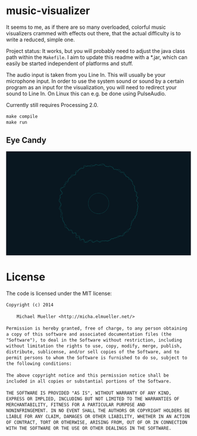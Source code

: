 # music-visualizer

It seems to me, as if there are so many overloaded, colorful music
visualizers crammed with effects out there, that the actual difficulty 
is to write a reduced, simple one. 

Project status: It works, but you will probably need to adjust the 
java class path within the `Makefile`. I aim to update this readme with 
a *.jar, which can easily be started independent of platforms and stuff.

The audio input is taken from you Line In. This will usually be your
microphone input. In order to use the system sound or sound by a certain 
program as an input for the visualization, you will need to redirect your 
sound to Line In. On Linux this can e.g. be done using PulseAudio.

Currently still requires Processing 2.0.

	make compile
	make run


## Eye Candy

[![Screenshot](https://github.com/cmichi/music-visualizer/raw/master/gallery/screenshot.png)](https://github.com/cmichi/music-visualizer/raw/master/gallery/screenshot.png)


# License

The code is licensed under the MIT license:

	Copyright (c) 2014

		Michael Mueller <http://micha.elmueller.net/>

	Permission is hereby granted, free of charge, to any person obtaining
	a copy of this software and associated documentation files (the
	"Software"), to deal in the Software without restriction, including
	without limitation the rights to use, copy, modify, merge, publish,
	distribute, sublicense, and/or sell copies of the Software, and to
	permit persons to whom the Software is furnished to do so, subject to
	the following conditions:

	The above copyright notice and this permission notice shall be
	included in all copies or substantial portions of the Software.

	THE SOFTWARE IS PROVIDED "AS IS", WITHOUT WARRANTY OF ANY KIND,
	EXPRESS OR IMPLIED, INCLUDING BUT NOT LIMITED TO THE WARRANTIES OF
	MERCHANTABILITY, FITNESS FOR A PARTICULAR PURPOSE AND
	NONINFRINGEMENT. IN NO EVENT SHALL THE AUTHORS OR COPYRIGHT HOLDERS BE
	LIABLE FOR ANY CLAIM, DAMAGES OR OTHER LIABILITY, WHETHER IN AN ACTION
	OF CONTRACT, TORT OR OTHERWISE, ARISING FROM, OUT OF OR IN CONNECTION
	WITH THE SOFTWARE OR THE USE OR OTHER DEALINGS IN THE SOFTWARE.

